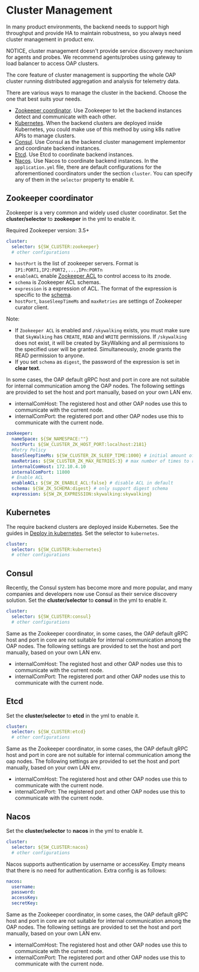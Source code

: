 # Cluster Management
In many product environments, the backend needs to support high throughput and provide HA to maintain robustness,
so you always need cluster management in product env.

NOTICE, cluster management doesn't provide service discovery mechanism for agents and probes. We recommend agents/probes using
gateway to load balancer to access OAP clusters.

The core feature of cluster management is supporting the whole OAP cluster running distributed aggregation and analysis for telemetry data.
 
There are various ways to manage the cluster in the backend. Choose the one that best suits your needs.

- [Zookeeper coordinator](#zookeeper-coordinator). Use Zookeeper to let the backend instances detect and communicate
with each other.
- [Kubernetes](#kubernetes). When the backend clusters are deployed inside Kubernetes, you could make use of this method
by using k8s native APIs to manage clusters.
- [Consul](#consul). Use Consul as the backend cluster management implementor and coordinate backend instances.
- [Etcd](#etcd). Use Etcd to coordinate backend instances.
- [Nacos](#nacos). Use Nacos to coordinate backend instances.
In the `application.yml` file, there are default configurations for the aforementioned coordinators under the section `cluster`.
You can specify any of them in the `selector` property to enable it.

## Zookeeper coordinator
Zookeeper is a very common and widely used cluster coordinator. Set the **cluster/selector** to **zookeeper** in the yml to enable it.

Required Zookeeper version: 3.5+

```yaml
cluster:
  selector: ${SW_CLUSTER:zookeeper}
  # other configurations
```

- `hostPort` is the list of zookeeper servers. Format is `IP1:PORT1,IP2:PORT2,...,IPn:PORTn`
- `enableACL` enable [Zookeeper ACL](https://zookeeper.apache.org/doc/r3.5.5/zookeeperProgrammers.html#sc_ZooKeeperAccessControl) to control access to its znode.
- `schema` is Zookeeper ACL schemas.
- `expression` is a expression of ACL. The format of the expression is specific to the [schema](https://zookeeper.apache.org/doc/r3.5.5/zookeeperProgrammers.html#sc_BuiltinACLSchemes). 
- `hostPort`, `baseSleepTimeMs` and `maxRetries` are settings of Zookeeper curator client.

Note: 
- If `Zookeeper ACL` is enabled and `/skywalking` exists, you must make sure that `SkyWalking` has `CREATE`, `READ` and `WRITE` permissions. If `/skywalking` does not exist, it will be created by SkyWalking and all permissions to the specified user will be granted. Simultaneously, znode grants the READ permission to anyone.
- If you set `schema` as `digest`, the password of the expression is set in **clear text**. 

In some cases, the OAP default gRPC host and port in core are not suitable for internal communication among the OAP nodes.
The following settings are provided to set the host and port manually, based on your own LAN env.
- internalComHost: The registered host and other OAP nodes use this to communicate with the current node.
- internalComPort: the registered port and other OAP nodes use this to communicate with the current node.

```yaml
zookeeper:
  nameSpace: ${SW_NAMESPACE:""}
  hostPort: ${SW_CLUSTER_ZK_HOST_PORT:localhost:2181}
  #Retry Policy
  baseSleepTimeMs: ${SW_CLUSTER_ZK_SLEEP_TIME:1000} # initial amount of time to wait between retries
  maxRetries: ${SW_CLUSTER_ZK_MAX_RETRIES:3} # max number of times to retry
  internalComHost: 172.10.4.10
  internalComPort: 11800
  # Enable ACL
  enableACL: ${SW_ZK_ENABLE_ACL:false} # disable ACL in default
  schema: ${SW_ZK_SCHEMA:digest} # only support digest schema
  expression: ${SW_ZK_EXPRESSION:skywalking:skywalking}
``` 


## Kubernetes
The require backend clusters are deployed inside Kubernetes. See the guides in [Deploy in kubernetes](backend-k8s.md).
Set the selector to `kubernetes`.

```yaml
cluster:
  selector: ${SW_CLUSTER:kubernetes}
  # other configurations
```

## Consul
Recently, the Consul system has become more and more popular, and many companies and developers now use Consul as 
their service discovery solution. Set the **cluster/selector** to **consul** in the yml to enable it.

```yaml
cluster:
  selector: ${SW_CLUSTER:consul}
  # other configurations
```

Same as the Zookeeper coordinator,
in some cases, the OAP default gRPC host and port in core are not suitable for internal communication among the OAP nodes.
The following settings are provided to set the host and port manually, based on your own LAN env.
- internalComHost: The registed host and other OAP nodes use this to communicate with the current node.
- internalComPort: The registered port and other OAP nodes use this to communicate with the current node.


## Etcd
Set the **cluster/selector** to **etcd** in the yml to enable it.

```yaml
cluster:
  selector: ${SW_CLUSTER:etcd}
  # other configurations
```

Same as the Zookeeper coordinator,
in some cases, the OAP default gRPC host and port in core are not suitable for internal communication among the oap nodes.
The following settings are provided to set the host and port manually, based on your own LAN env.
- internalComHost: The registered host and other OAP nodes use this to communicate with the current node.
- internalComPort: The registered port and other OAP nodes use this to communicate with the current node.

## Nacos
Set the **cluster/selector** to **nacos** in the yml to enable it.

```yaml
cluster:
  selector: ${SW_CLUSTER:nacos}
  # other configurations
```

Nacos supports authentication by username or accessKey. Empty means that there is no need for authentication. Extra config is as follows:
```yaml
nacos:
  username:
  password:
  accessKey:
  secretKey:
```

Same as the Zookeeper coordinator,
in some cases, the OAP default gRPC host and port in core are not suitable for internal communication among the OAP nodes.
The following settings are provided to set the host and port manually, based on your own LAN env.
- internalComHost: The registered host and other OAP nodes use this to communicate with the current node.
- internalComPort: The registered port and other OAP nodes use this to communicate with the current node.
